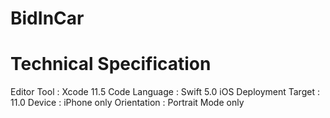# BidInCar

# Technical Specification
Editor Tool : Xcode 11.5
Code Language : Swift 5.0
iOS Deployment Target : 11.0
Device : iPhone only
Orientation : Portrait Mode only
